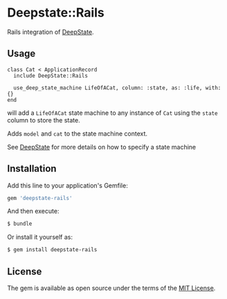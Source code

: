 # Deepstate::Rails

Rails integration of [DeepState](https://github.com/ideasasylum/deepstate).

## Usage

```
class Cat < ApplicationRecord
  include DeepState::Rails

  use_deep_state_machine LifeOfACat, column: :state, as: :life, with: {}
end
```

will add a `LifeOfACat` state machine to any instance of `Cat` using the `state` column to store the state. 

Adds `model` and `cat` to the state machine context.

See [DeepState](https://github.com/ideasasylum/deepstate) for more details on how to specify a state machine

## Installation

Add this line to your application's Gemfile:

```ruby
gem 'deepstate-rails'
```

And then execute:

```bash
$ bundle
```

Or install it yourself as:

```bash
$ gem install deepstate-rails
```

## License
The gem is available as open source under the terms of the [MIT License](https://opensource.org/licenses/MIT).
